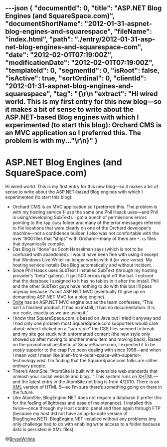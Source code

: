 ---json
{
  "documentId": 0,
  "title": "ASP.NET Blog Engines (and SquareSpace.com)",
  "documentShortName": "2012-01-31-aspnet-blog-engines-and-squarespace",
  "fileName": "index.html",
  "path": "./entry/2012-01-31-asp-net-blog-engines-and-squarespace-com",
  "date": "2012-02-01T07:19:00Z",
  "modificationDate": "2012-02-01T07:19:00Z",
  "templateId": 0,
  "segmentId": 0,
  "isRoot": false,
  "isActive": true,
  "sortOrdinal": 0,
  "clientId": "2012-01-31-aspnet-blog-engines-and-squarespace",
  "tag": "{\r\n  \"extract\": \"Hi wired world. This is my first entry for this new blog—so it makes a bit of sense to write about the ASP.NET-based Blog engines with which I experimented (to start this blog): Orchard CMS is an MVC application so I preferred this. The problem is with my...\"\r\n}"
}
---

# ASP.NET Blog Engines (and SquareSpace.com)

Hi wired world. This is my first entry for this new blog—so it makes a bit of sense to write about the ASP.NET-based Blog engines with which I experimented (to start this blog):

* Orchard CMS is an MVC application so I preferred this. The problem is with my hosting service (I use the same one Phil Haack uses—and Phil is using/developing SubText). I got a bunch of permissions errors pointing to the `App_Data` folder and many of the error messages referred to file locations that were clearly on one of the Orchard developer’s machine—not a confidence builder. I also was not comfortable with the over 1900 files that “ships” with Orchard—many of them are `*.cs` files that dynamically compile.
* Das Blog is “done” as Scott Hanselman says (which is not to be confused with abandoned). I would have been fine with using it except that Windows Live Writer no longer works with it (or *vice versa*). My hosting service installs Das Blog automatically and without incident.
* Since Phil Haack uses SubText I installed SubText (through my hosting provider’s “beta” gallery). It got 500 errors right off the bat. I noticed that the database I assigned to it has no tables in it after the install. Phil and the other SubText guys have nothing to do with this but I’ll pass anyway because it’s not ASP.NET MVC (eventually I’ll give up on demanding ASP.NET MVC for a blog engine).
* [Oxite](http://oxite.codeplex.com/) has an ASP.NET MVC engine but as the team confesses, “This isn’t a finished product. It has no install, it has no documentation. It is our code, exactly as we are using it.”
* I know that SquareSpace.com is based on Java but I tried it anyway and I had only one problem most SquareSpace.com supporters would care about: when I clicked on a “sub-style” the CSS files seemed to break and my site got stuck with unformatted content (the new style only showed up after moving to another menu item and moving back). Based on the promotional aesthetic of SquareSpace.com, I expected it to be *vastly* superior to the crap I’ve been dealing with since 1998—and when I mean *vast* I mean like alien-from-outer-space-with-superior-technology *vast*. I’m finding that the SquareSpace.com folks are rather ordinary people.
* There’s AtomSite: “AtomSite is built with extensible web standards that unleash your social website and blog…” This system runs on <acronym title="Extensible Hypertext Markup Language">XHTML</acronym>—and the latest entry in the AtomSite.net blog is from 4/2010. There is an <acronym title="Extensible Markup Language">XML</acronym> version of HTML 5—so I’m sure there’s something going on there in the future.
* Like AtomSite, BlogEngine.NET does not require a database (I prefer this for the feeling of lightness and ease of maintenance). I installed this twice—once through my Host control panel and then again through FTP (because my host did not have an up-to-date version of BlogEngine.NET). BlogEngine.NET installed without any problems (my only challenge had to do with enabling write access to a folder because data is persisted in XML files).

@[BryanWilhite](https://twitter.com/BryanWilhite)

